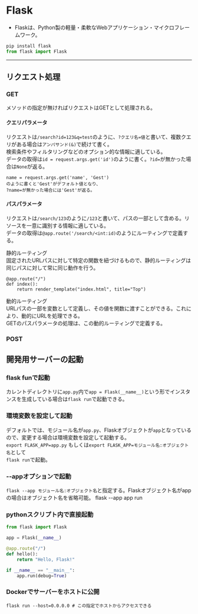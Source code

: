<div data-title="Flask"></div>
<a id="top" data-name="TOP"></a>

# Flask

- Flaskは、Python製の軽量・柔軟なWebアプリケーション・マイクロフレームワーク。

```python
pip install flask
from flask import Flask
```

---

<a id="request-processing" data-name="リクエスト処理"></a>

## リクエスト処理

### GET
メソッドの指定が無ければリクエストはGETとして処理される。

#### クエリパラメータ
リクエストは`/search?id=123&q=test`のように、`?クエリ名=値`と書いて、複数クエリがある場合は`アンパサンド(&)`で続けて書く。<br>検索条件やフィルタリングなどのオプション的な情報に適している。<br>
データの取得は`id = request.args.get('id')`のように書く。`?id=`が無かった場合は`None`が返る。
<pre><code class="tips">name = request.args.get('name', 'Gest')
のように書くと'Gest'がデフォルト値となり、
?name=が無かった場合には'Gest'が返る。</code></pre>

#### パスパラメータ
リクエストは`/search/123`のように`/123`と書いて、パスの一部として含める。リソースを一意に識別する情報に適している。<br>
データの取得は`@app.route('/search/<int:id)`のようにルーティングで定義する。

<div class="subtitle">静的ルーティング</div>
固定されたURLパスに対して特定の関数を紐づけるもので、静的ルーティングは同じパスに対して常に同じ動作を行う。

<pre><code class="example">@app.route("/")
def index():
    return render_template("index.html", title="Top")</code></pre>

<div class="subtitle">動的ルーティング</div>
URLパスの一部を変数として定義し、その値を関数に渡すことができる。これにより、動的にURLを処理できる。<br>GETのパスパラメータの処理は、この動的ルーティングで定義する。

### POST














<a id="jinja2" data-name="Jinja2">








<a id="development_server" data-name="開発用サーバー">

## 開発用サーバーの起動

### flask funで起動
カレントディレクトリに`app.py`内で`app = Flask(__name__)`という形でインスタンスを生成している場合は`flask run`で起動できる。

### 環境変数を設定して起動
デフォルトでは、モジュール名が`app.py`、Flaskオブジェクトが`app`となっているので、変更する場合は環境変数を設定して起動する。<br>
`export FLASK_APP=app.py` もしくは`export FLASK_APP=モジュール名:オブジェクト名`として<br>`flask run`で起動。

### --appオプションで起動
`flask --app モジュール名:オブジェクト名`と指定する。Flaskオブジェクト名がappの場合はオブジェクト名を省略可能。 flask --app app run

### pythonスクリプト内で直接起動

```python
from flask import Flask

app = Flask(__name__)

@app.route("/")
def hello():
    return "Hello, Flask!"

if __name__ == "__main__":
    app.run(debug=True)
```

### Dockerでサーバーをホストに公開
<pre><code class="tips">flask run --host=0.0.0.0 # この指定でホストからアクセスできる</code></pre>

